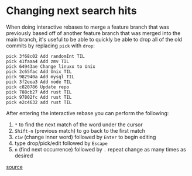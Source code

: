 # Changing next search hits

When doing interactive rebases to merge a feature branch that was previously
based off of another feature branch that was merged into the main branch, it's
useful to be able to quickly be able to drop all of the old commits by replacing
`pick` with `drop`:

```shell
pick 3f68c02 Add randomInt TIL
pick 41faaa4 Add zmv TIL
pick 64943ae Change linuxx to Unix
pick 2c65fac Add Unix TIL
pick 982940a Add mysql TIL
pick 3f2eea3 Add node TIL
pick c820786 Update repo
pick 788cb27 Add rust TIL
pick 97802fc Add rust TIL
pick e2c4632 add rust TIL
```

After entering the interactive rebase you can perform the following:

1. `*` to find the next match of the word under the cursor
2. `Shift-n` (previous match) to go back to the first match
3. `ciw` (change inner word) followed by `Enter` to begin editing
4. type drop/pick/edit followed by `Escape`
5. `n` (find next occurrence) followed by `.` repeat change as many times as
   desired

[source](https://vim.fandom.com/wiki/Search_and_replace_the_word_under_the_cursor#Manual_procedure)
